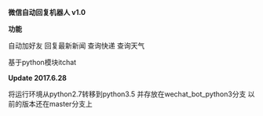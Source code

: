 **微信自动回复机器人 v1.0**

**功能**

自动加好友
回复最新新闻
查询快递
查询天气


基于python模块itchat

**Update 2017.6.28**

 将运行环境从python2.7转移到python3.5
 并存放在wechat_bot_python3分支
 以前的版本还在master分支上
